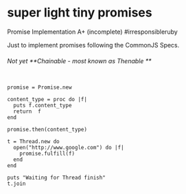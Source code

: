 super light tiny promises
=======

Promise Implementation A+ (incomplete) #irresponsibleruby

Just to implement promises following the CommonJS Specs.

###### Not yet **Chainable - most known as Thenable **

````

promise = Promise.new

content_type = proc do |f| 
  puts f.content_type
  return  f
end

promise.then(content_type)

t = Thread.new do 
  open("http://www.google.com") do |f|
    promise.fulfill(f)
  end
end

puts "Waiting for Thread finish"
t.join


````

